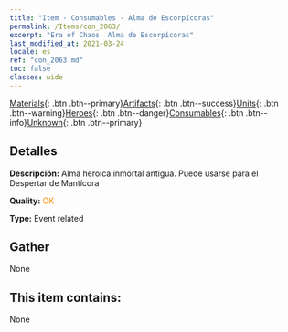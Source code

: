 ```yaml
---
title: "Item - Consumables - Alma de Escorpícoras"
permalink: /Items/con_2063/
excerpt: "Era of Chaos  Alma de Escorpícoras"
last_modified_at: 2021-03-24
locale: es
ref: "con_2063.md"
toc: false
classes: wide
---
```

 [Materials](/es/Items/){: .btn .btn--primary}[Artifacts](/es/Items/Artifacts/){: .btn .btn--success}[Units](/es/Items/Units/){: .btn .btn--warning}[Heroes](/es/Items/Heroes/){: .btn .btn--danger}[Consumables](/es/Items/Consumables/){: .btn .btn--info}[Unknown](/es/Items/Unknown/){: .btn .btn--primary}

## Detalles
 **Descripción:** Alma heroica inmortal antigua. Puede usarse para el Despertar de Mantícora

 **Quality:** <span style="color: #FF8C00">OK</span>

 **Type:** Event related

## Gather

  None

## This item contains:

  None


